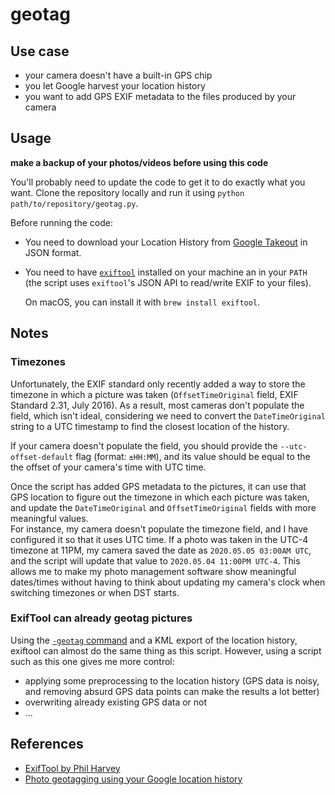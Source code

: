# geotag

## Use case

- your camera doesn't have a built-in GPS chip
- you let Google harvest your location history
- you want to add GPS EXIF metadata to the files produced by your camera

## Usage

**make a backup of your photos/videos before using this code**

You'll probably need to update the code to get it to do exactly what you want. Clone the repository locally and run it using `python path/to/repository/geotag.py`.

Before running the code:

- You need to download your Location History from [Google Takeout](https://takeout.google.com/settings/takeout) in JSON format.

- You need to have [`exiftool`](https://exiftool.org/) installed on your machine an in your `PATH` (the script uses `exiftool`'s JSON API to read/write EXIF to your files).

  On macOS, you can install it with `brew install exiftool`.

## Notes

### Timezones

Unfortunately, the EXIF standard only recently added a way to store the timezone in which a picture was taken (`OffsetTimeOriginal` field, EXIF Standard 2.31, July 2016). As a result, most cameras don't populate the field, which isn't ideal, considering we need to convert the `DateTimeOriginal` string to a UTC timestamp to find the closest location of the history.

If your camera doesn't populate the field, you should provide the `--utc-offset-default` flag (format: `±HH:MM`), and its value should be equal to the the offset of your camera's time with UTC time.

Once the script has added GPS metadata to the pictures, it can use that GPS location to figure out the timezone in which each picture was taken, and update the `DateTimeOriginal` and `OffsetTimeOriginal` fields with more meaningful values.  
For instance, my camera doesn't populate the timezone field, and I have configured it so that it uses UTC time. If a photo was taken in the UTC-4 timezone at 11PM, my camera saved the date as `2020.05.05 03:00AM UTC`, and the script will update that value to `2020.05.04 11:00PM UTC-4`. This allows me to make my photo management software show meaningful dates/times without having to think about updating my camera's clock when switching timezones or when DST starts.

### ExifTool can already geotag pictures

Using the [`-geotag` command](https://exiftool.org/geotag.html#geotag) and a KML export of the location history, exiftool can almost do the same thing as this script. However, using a script such as this one gives me more control:

- applying some preprocessing to the location history (GPS data is noisy, and removing absurd GPS data points can make the results a lot better)
- overwriting already existing GPS data or not
- ...

## References

- [ExifTool by Phil Harvey](https://exiftool.org/)
- [Photo geotagging using your Google location history](https://chuckleplant.github.io/2018/07/23/google-photos-geotag.html)
